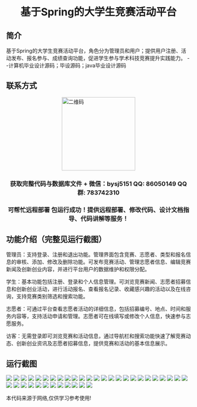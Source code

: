 <p><h1 align="center">基于Spring的大学生竞赛活动平台</h1></p>

## 简介
基于Spring的大学生竞赛活动平台，角色分为管理员和用户；提供用户注册、活动发布、报名参与、成绩查询功能，促进学生参与学术科技竞赛提升实践能力。    --计算机毕业设计源码；毕设源码；java毕业设计源码


## 联系方式
<img src="https://bs-1329754181.cos.ap-shanghai.myqcloud.com/wx.jpg" alt="二维码" style="display: block; margin: 0 auto;" width="200px">
<p><h3 align="center">获取完整代码与数据库文件 + 微信：bysj5151 QQ: 86050149 QQ群: 783742310</h3></p>
<p><h3 align="center">可帮忙远程部署 包运行成功！提供远程部署、修改代码、设计文档指导、代码讲解等服务！</h3></p>

## 功能介绍（完整见运行截图）
管理员：支持登录、注册和退出功能。管理界面包含竞赛、志愿者、类型和报名信息的审核、添加、修改及删除功能。可发布竞赛活动、管理志愿者信息、编辑竞赛新闻及创新创业内容，并进行平台用户的数据维护和权限分配。

学生：基本功能包括注册、登录和个人信息管理。可浏览竞赛新闻、志愿者招募信息和创新创业活动，进行活动报名、查看报名记录、收藏感兴趣的活动以及在线咨询，支持竞赛类别筛选和搜索功能。

志愿者：可通过平台查看志愿者活动的详细信息，包括招募编号、地点、时间和服务内容等，支持活动申请和管理。志愿者可在线填写或修改个人信息，快速参与志愿服务。

访客：无需登录即可浏览竞赛和活动信息，通过导航栏和搜索功能快速了解竞赛动态、创新创业资讯及志愿者招募信息，提供竞赛和活动的基本信息展示。


## 运行截图
![](https://bs-1329754181.cos.ap-shanghai.myqcloud.com/ssm/CollegeCompetitionPlatform/img/001.jpg)
![](https://bs-1329754181.cos.ap-shanghai.myqcloud.com/ssm/CollegeCompetitionPlatform/img/002.jpg)
![](https://bs-1329754181.cos.ap-shanghai.myqcloud.com/ssm/CollegeCompetitionPlatform/img/003.jpg)
![](https://bs-1329754181.cos.ap-shanghai.myqcloud.com/ssm/CollegeCompetitionPlatform/img/004.jpg)
![](https://bs-1329754181.cos.ap-shanghai.myqcloud.com/ssm/CollegeCompetitionPlatform/img/005.jpg)
![](https://bs-1329754181.cos.ap-shanghai.myqcloud.com/ssm/CollegeCompetitionPlatform/img/006.jpg)
![](https://bs-1329754181.cos.ap-shanghai.myqcloud.com/ssm/CollegeCompetitionPlatform/img/007.jpg)
![](https://bs-1329754181.cos.ap-shanghai.myqcloud.com/ssm/CollegeCompetitionPlatform/img/008.jpg)
![](https://bs-1329754181.cos.ap-shanghai.myqcloud.com/ssm/CollegeCompetitionPlatform/img/009.jpg)
![](https://bs-1329754181.cos.ap-shanghai.myqcloud.com/ssm/CollegeCompetitionPlatform/img/010.jpg)
![](https://bs-1329754181.cos.ap-shanghai.myqcloud.com/ssm/CollegeCompetitionPlatform/img/011.jpg)
![](https://bs-1329754181.cos.ap-shanghai.myqcloud.com/ssm/CollegeCompetitionPlatform/img/012.jpg)
![](https://bs-1329754181.cos.ap-shanghai.myqcloud.com/ssm/CollegeCompetitionPlatform/img/013.jpg)
![](https://bs-1329754181.cos.ap-shanghai.myqcloud.com/ssm/CollegeCompetitionPlatform/img/014.jpg)
![](https://bs-1329754181.cos.ap-shanghai.myqcloud.com/ssm/CollegeCompetitionPlatform/img/015.jpg)
![](https://bs-1329754181.cos.ap-shanghai.myqcloud.com/ssm/CollegeCompetitionPlatform/img/016.jpg)
![](https://bs-1329754181.cos.ap-shanghai.myqcloud.com/ssm/CollegeCompetitionPlatform/img/017.jpg)
![](https://bs-1329754181.cos.ap-shanghai.myqcloud.com/ssm/CollegeCompetitionPlatform/img/018.jpg)
![](https://bs-1329754181.cos.ap-shanghai.myqcloud.com/ssm/CollegeCompetitionPlatform/img/019.jpg)
![](https://bs-1329754181.cos.ap-shanghai.myqcloud.com/ssm/CollegeCompetitionPlatform/img/020.jpg)
![](https://bs-1329754181.cos.ap-shanghai.myqcloud.com/ssm/CollegeCompetitionPlatform/img/021.jpg)
![](https://bs-1329754181.cos.ap-shanghai.myqcloud.com/ssm/CollegeCompetitionPlatform/img/022.jpg)
![](https://bs-1329754181.cos.ap-shanghai.myqcloud.com/ssm/CollegeCompetitionPlatform/img/023.jpg)
![](https://bs-1329754181.cos.ap-shanghai.myqcloud.com/ssm/CollegeCompetitionPlatform/img/024.jpg)
![](https://bs-1329754181.cos.ap-shanghai.myqcloud.com/ssm/CollegeCompetitionPlatform/img/025.jpg)
![](https://bs-1329754181.cos.ap-shanghai.myqcloud.com/ssm/CollegeCompetitionPlatform/img/026.jpg)
![](https://bs-1329754181.cos.ap-shanghai.myqcloud.com/ssm/CollegeCompetitionPlatform/img/027.jpg)
![](https://bs-1329754181.cos.ap-shanghai.myqcloud.com/ssm/CollegeCompetitionPlatform/img/028.jpg)
![](https://bs-1329754181.cos.ap-shanghai.myqcloud.com/ssm/CollegeCompetitionPlatform/img/029.jpg)
![](https://bs-1329754181.cos.ap-shanghai.myqcloud.com/ssm/CollegeCompetitionPlatform/img/030.jpg)
![](https://bs-1329754181.cos.ap-shanghai.myqcloud.com/ssm/CollegeCompetitionPlatform/img/031.jpg)
![](https://bs-1329754181.cos.ap-shanghai.myqcloud.com/ssm/CollegeCompetitionPlatform/img/032.jpg)
![](https://bs-1329754181.cos.ap-shanghai.myqcloud.com/ssm/CollegeCompetitionPlatform/img/033.jpg)
![](https://bs-1329754181.cos.ap-shanghai.myqcloud.com/ssm/CollegeCompetitionPlatform/img/034.jpg)
![](https://bs-1329754181.cos.ap-shanghai.myqcloud.com/ssm/CollegeCompetitionPlatform/img/035.jpg)
![](https://bs-1329754181.cos.ap-shanghai.myqcloud.com/ssm/CollegeCompetitionPlatform/img/036.jpg)
![](https://bs-1329754181.cos.ap-shanghai.myqcloud.com/ssm/CollegeCompetitionPlatform/img/037.jpg)

<p>本代码来源于网络,仅供学习参考使用!</p>
